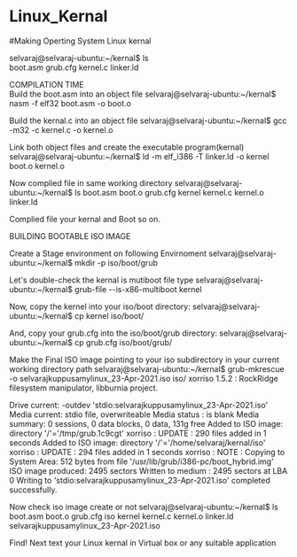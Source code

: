 # Linux_Kernal
#Making Operting System Linux kernal

selvaraj@selvaraj-ubuntu:~/kernal$ ls                                                                                                                                   
boot.asm  grub.cfg  kernel.c  linker.ld

COMPILATION TIME																																																																																																																																																				
Build the boot.asm into an object file
selvaraj@selvaraj-ubuntu:~/kernal$ nasm -f elf32 boot.asm -o boot.o

Build the kernal.c into an object file
selvaraj@selvaraj-ubuntu:~/kernal$ gcc -m32 -c kernel.c -o kernel.o

Link both object files and create the executable program(kernal)
selvaraj@selvaraj-ubuntu:~/kernal$ ld -m elf_i386 -T linker.ld -o kernel boot.o kernel.o

Now complied file in same working directory
selvaraj@selvaraj-ubuntu:~/kernal$ ls
boot.asm  boot.o  grub.cfg  kernel  kernel.c  kernel.o  linker.ld

Complied file your kernal and Boot so on.

 BUILDING BOOTABLE ISO IMAGE

Create a Stage environment on following Envirnoment
selvaraj@selvaraj-ubuntu:~/kernal$ mkdir -p iso/boot/grub

Let's double-check the kernal is mutiboot file type
selvaraj@selvaraj-ubuntu:~/kernal$ grub-file --is-x86-multiboot kernel

Now, copy the kernel into your iso/boot directory:
selvaraj@selvaraj-ubuntu:~/kernal$ cp kernel iso/boot/

And, copy your grub.cfg into the iso/boot/grub directory:
selvaraj@selvaraj-ubuntu:~/kernal$ cp grub.cfg iso/boot/grub/

Make the Final ISO image pointing to your iso subdirectory in your current working directory path
selvaraj@selvaraj-ubuntu:~/kernal$ grub-mkrescue -o selvarajkuppusamylinux_23-Apr-2021.iso iso/
xorriso 1.5.2 : RockRidge filesystem manipulator, libburnia project.

Drive current: -outdev 'stdio:selvarajkuppusamylinux_23-Apr-2021.iso'
Media current: stdio file, overwriteable
Media status : is blank
Media summary: 0 sessions, 0 data blocks, 0 data,  131g free
Added to ISO image: directory '/'='/tmp/grub.1c9cgt'
xorriso : UPDATE :     290 files added in 1 seconds
Added to ISO image: directory '/'='/home/selvaraj/kernal/iso'
xorriso : UPDATE :     294 files added in 1 seconds
xorriso : NOTE : Copying to System Area: 512 bytes from file '/usr/lib/grub/i386-pc/boot_hybrid.img'
ISO image produced: 2495 sectors
Written to medium : 2495 sectors at LBA 0
Writing to 'stdio:selvarajkuppusamylinux_23-Apr-2021.iso' completed successfully.

Now check iso image create or not
selvaraj@selvaraj-ubuntu:~/kernal$ ls
boot.asm  boot.o  grub.cfg  iso  kernel  kernel.c  kernel.o  linker.ld  selvarajkuppusamylinux_23-Apr-2021.iso

Find!
Next text your Linux kernal in Virtual box or any suitable application

